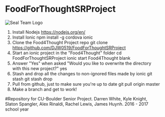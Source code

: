 # FoodForThoughtSRProject

![Seal Team Logo](https://github.com/DJW0519/FoodForThoughtSRProject/blob/slaton_test_push/images/st6.png?raw=true)

1. Install Nodejs
    https://nodejs.org/en/
2. Install Ionic
    npm install -g cordova ionic
3. Clone the Food4Thought Project repo
    git clone https://github.com/DJW0519/FoodForThoughtSRProject
4. Start an ionic project in the "Food4Thought" folder
    cd FoodForThoughtSRProject
    ionic start Food4Thought blank
5. Answer "Yes" when asked 
    "Would you like to overwrite the directory with this new project?" yes
6. Stash and drop all the changes to non-ignored files made by ionic git stash
    git stash drop
7. Pull from github, just to make sure you're up to date
    git pull origin master
8. Make a branch and get to work!

#Repository for CU-Boulder Senior Project. Darren White, Kyle Knight, Slaton Spangler, Alex Rinaldi, Rachel Lewis, James Huynh. 2016 - 2017 school year 
